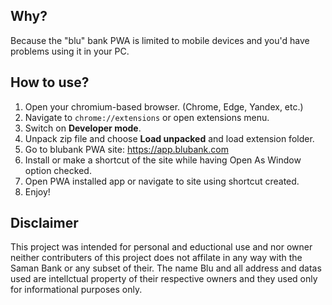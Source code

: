 ## Why?

Because the "blu" bank PWA is limited to mobile devices and you'd have problems using it in your PC.

## How to use?

1. Open your chromium-based browser. (Chrome, Edge, Yandex, etc.)
2. Navigate to `chrome://extensions` or open extensions menu.
3. Switch on __Developer mode__.
4. Unpack zip file and choose __Load unpacked__ and load extension folder.
5. Go to blubank PWA site: https://app.blubank.com
6. Install or make a shortcut of the site while having Open As Window option checked.
7. Open PWA installed app or navigate to site using shortcut created.
8. Enjoy!

## Disclaimer

This project was intended for personal and eductional use and nor owner neither contributers of this project does not affilate in any way with the Saman Bank or any subset of their. The name Blu and all address and datas used are intellctual property of their respective owners and they used only for informational purposes only.
